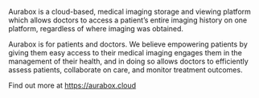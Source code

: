 Aurabox is a cloud-based, medical imaging storage and viewing platform which allows doctors to access a patient’s entire imaging history on one platform, regardless of where imaging was obtained.

Aurabox is for patients and doctors. We believe empowering patients by giving them easy access to their medical imaging engages them in the management of their health, and in doing so allows doctors to efficiently assess patients, collaborate on care, and monitor treatment outcomes. 

Find out more at https://aurabox.cloud
